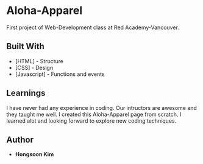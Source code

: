 # Aloha-Apparel
First project of Web-Development class at Red Academy-Vancouver.

## Built With
* [HTML] - Structure
* [CSS] - Design
* [Javascript] - Functions and events

## Learnings
I have never had any experience in coding.
Our intructors are awesome and they taught me well.
I created this Aloha-Apparel page from scratch.
I learned alot and looking forward to explore new coding techniques.

## Author
* **Hongsoon Kim**
